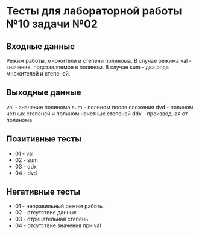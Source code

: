 # Тесты для лабораторной работы №10 задачи №02

## Входные данные

Режим работы, множители и степени полинома. В случае режима val - значение, подставляемое в полином. В случае sum - два ряда множителей и степеней.

## Выходные данные

val - значение полинома
sum - полином после сложения
dvd - полином четных степеней и полином нечетных степеней
ddx - производная от полинома

## Позитивные тесты

- 01 - val
- 02 - sum
- 03 - ddx
- 04 - dvd

## Негативные тесты

- 01 - неправильный режим работы
- 02 - отсутствие данных
- 03 - отрицательная степень
- 04 - отсутствие значения при val
